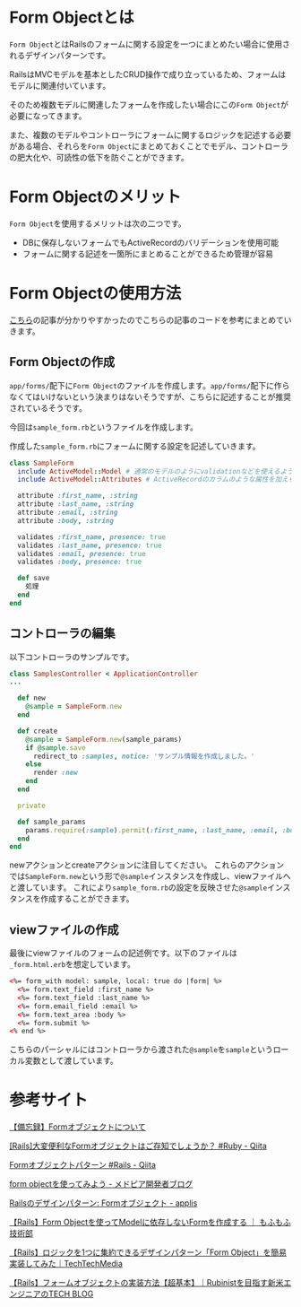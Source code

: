 # Form Objectとは

`Form Object`とはRailsのフォームに関する設定を一つにまとめたい場合に使用されるデザインパターンです。

RailsはMVCモデルを基本としたCRUD操作で成り立っているため、フォームはモデルに関連付いています。

そのため複数モデルに関連したフォームを作成したい場合にこの`Form Object`が必要になってきます。

また、複数のモデルやコントローラにフォームに関するロジックを記述する必要がある場合、それらを`Form Object`にまとめておくことでモデル、コントローラの肥大化や、可読性の低下を防ぐことができます。


# Form Objectのメリット

`Form Object`を使用するメリットは次の二つです。

- DBに保存しないフォームでもActiveRecordのバリデーションを使用可能
- フォームに関する記述を一箇所にまとめることができるため管理が容易


# Form Objectの使用方法

[こちら](https://qiita.com/ren0826jam/items/0effb716067a861e71f2)の記事が分かりやすかったのでこちらの記事のコードを参考にまとめていきます。


## Form Objectの作成

`app/forms/`配下に`Form Object`のファイルを作成します。`app/forms/`配下に作らなくてはいけないという決まりはないそうですが、こちらに記述することが推奨されているそうです。

今回は`sample_form.rb`というファイルを作成します。

作成した`sample_form.rb`にフォームに関する設定を記述していきます。

```ruby
class SampleForm
  include ActiveModel::Model # 通常のモデルのようにvalidationなどを使えるようにする
  include ActiveModel::Attributes # ActiveRecordのカラムのような属性を加えられるようにする

  attribute :first_name, :string
  attribute :last_name, :string
  attribute :email, :string
  attribute :body, :string

  validates :first_name, presence: true
  validates :last_name, presence: true
  validates :email, presence: true
  validates :body, presence: true

  def save
    処理
  end
end
```


## コントローラの編集

以下コントローラのサンプルです。

```ruby
class SamplesController < ApplicationController
...

  def new
    @sample = SampleForm.new
  end

  def create
    @sample = SampleForm.new(sample_params)
    if @sample.save
      redirect_to :samples, notice: 'サンプル情報を作成しました。'
    else
      render :new
    end
  end

  private

  def sample_params
    params.require(:sample).permit(:first_name, :last_name, :email, :body)
  end
end
```

newアクションとcreateアクションに注目してください。
これらのアクションでは`SampleForm.new`という形で`@sample`インスタンスを作成し、viewファイルへと渡しています。
これにより`sample_form.rb`の設定を反映させた`@sample`インスタンスを作成することができます。


## viewファイルの作成

最後にviewファイルのフォームの記述例です。以下のファイルは`_form.html.erb`を想定しています。

```html
<%= form_with model: sample, local: true do |form| %>
  <%= form.text_field :first_name %>
  <%= form.text_field :last_name %>
  <%= form.email_field :email %>
  <%= form.text_area :body %>
  <%= form.submit %>
<% end %>
```

こちらのパーシャルにはコントローラから渡された`@sample`を`sample`というローカル変数として渡しています。


# 参考サイト

[【備忘録】Formオブジェクトについて](https://zenn.dev/adverdest/articles/form_object_article)

[[Rails]大変便利なFormオブジェクトはご存知でしょうか？ #Ruby - Qiita](https://qiita.com/ren0826jam/items/0effb716067a861e71f2)

[Formオブジェクトパターン #Rails - Qiita](https://qiita.com/masakichi_eng/items/3ce819ac69c3f7b3692c)

[form objectを使ってみよう - メドピア開発者ブログ](https://tech.medpeer.co.jp/entry/2017/05/09/070758)

[Railsのデザインパターン: Formオブジェクト - applis](https://applis.io/posts/rails-design-pattern-form-objects)

[【Rails】Form Objectを使ってModelに依存しないFormを作成する ｜ もふもふ技術部](https://tech.mof-mof.co.jp/blog/rails-form-object/)

[【Rails】ロジックを1つに集約できるデザインパターン「Form Object」を簡易実装してみた｜TechTechMedia](https://techtechmedia.com/form-object-implementation/)

[【Rails】フォームオブジェクトの実装方法【超基本】｜Rubinistを目指す新米エンジニアのTECH BLOG](https://sakaishun.com/2021/04/20/form-object/)
